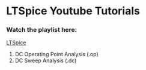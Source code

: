 # LTSpice Youtube Tutorials

### Watch the playlist here:

[LTSpice](https://youtube.com/playlist?list=PLzGS9ccS3hcpBRIWSXIpk3zmvYFRMPpri)

1. DC Operating Point Analysis (.op)
2. DC Sweep Analysis (.dc)